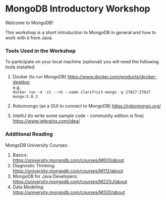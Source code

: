 # MongoDB Introductory Workshop
Welcome to MongoDB!

This workshop is a short introduction to MongoDB in general and how to work with it from Java.

### Tools Used in the Workshop
To participate on your local machine (optional) you will need the following tools installed:

1. Docker (to run MongoDB)
https://www.docker.com/products/docker-desktop  
e.g.  
`
docker run -d -it --rm --name clarifruit-mongo -p 27017:27017 mongo:5.0.3
`

2. Robomongo (as a GUI to connect to MongoDB)
https://robomongo.org/


3. IntelliJ (to write some sample code - community edition is fine)  
https://www.jetbrains.com/idea/


### Additional Reading

MongoDB University Courses:
1. Basics:  
https://university.mongodb.com/courses/M001/about 
2. Diagnostic Thinking:  
https://university.mongodb.com/courses/M112/about
3. MongoDB for Java Developers:  
https://university.mongodb.com/courses/M220J/about
4. Data Modeling:  
https://university.mongodb.com/courses/M320/about


